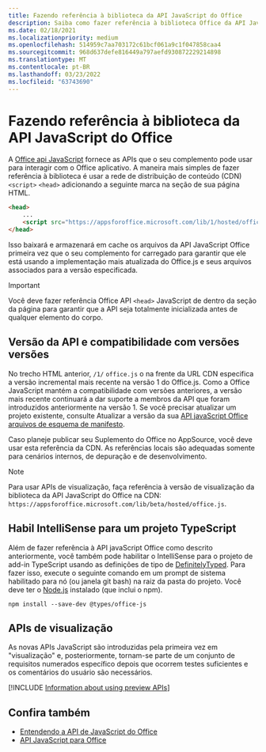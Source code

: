 ```yaml
---
title: Fazendo referência à biblioteca da API JavaScript do Office
description: Saiba como fazer referência à biblioteca Office da API JavaScript e as definições de tipo no seu complemento.
ms.date: 02/18/2021
ms.localizationpriority: medium
ms.openlocfilehash: 514959c7aa703172c61bcf061a9c1f047858caa4
ms.sourcegitcommit: 968d637defe816449a797aefd930872229214898
ms.translationtype: MT
ms.contentlocale: pt-BR
ms.lasthandoff: 03/23/2022
ms.locfileid: "63743690"
---
```

# <a name="referencing-the-office-javascript-api-library"></a>Fazendo referência à biblioteca da API JavaScript do Office

A [Office api JavaScript](../reference/javascript-api-for-office.md) fornece as APIs que o seu complemento pode usar para interagir com o Office aplicativo. A maneira mais simples de fazer referência à biblioteca é usar a rede de distribuição de conteúdo (CDN) `<script>` `<head>` adicionando a seguinte marca na seção de sua página HTML.

```html
<head>
    ...
    <script src="https://appsforoffice.microsoft.com/lib/1/hosted/office.js" type="text/javascript"></script>
</head>
```

Isso baixará e armazenará em cache os arquivos da API JavaScript Office primeira vez que o seu complemento for carregado para garantir que ele está usando a implementação mais atualizada do Office.js e seus arquivos associados para a versão especificada.

> [!IMPORTANT]
> Você deve fazer referência Office API `<head>` JavaScript de dentro da seção da página para garantir que a API seja totalmente inicializada antes de qualquer elemento do corpo.

## <a name="api-versioning-and-backward-compatibility"></a>Versão da API e compatibilidade com versões versões

No trecho HTML anterior, `/1/` `office.js` o na frente da URL CDN especifica a versão incremental mais recente na versão 1 do Office.js. Como a Office JavaScript mantém a compatibilidade com versões anteriores, a versão mais recente continuará a dar suporte a membros da API que foram introduzidos anteriormente na versão 1. Se você precisar atualizar um projeto existente, consulte Atualizar a versão da sua [API javaScript Office arquivos de esquema de manifesto](update-your-javascript-api-for-office-and-manifest-schema-version.md). 

Caso planeje publicar seu Suplemento do Office no AppSource, você deve usar esta referência da CDN. As referências locais são adequadas somente para cenários internos, de depuração e de desenvolvimento.

> [!NOTE]
> Para usar APIs de visualização, faça referência à versão de visualização da biblioteca da API JavaScript do Office na CDN: `https://appsforoffice.microsoft.com/lib/beta/hosted/office.js`.

## <a name="enabling-intellisense-for-a-typescript-project"></a>Habil IntelliSense para um projeto TypeScript

Além de fazer referência à API javaScript Office como descrito anteriormente, você também pode habilitar o IntelliSense para o projeto de add-in TypeScript usando as definições de tipo de [DefinitelyTyped](https://github.com/DefinitelyTyped/DefinitelyTyped/tree/master/types/office-js). Para fazer isso, execute o seguinte comando em um prompt de sistema habilitado para nó (ou janela git bash) na raiz da pasta do projeto. Você deve ter o [Node.js](https://nodejs.org) instalado (que inclui o npm).

```command&nbsp;line
npm install --save-dev @types/office-js
```

## <a name="preview-apis"></a>APIs de visualização

As novas APIs JavaScript são introduzidas pela primeira vez em "visualização" e, posteriormente, tornam-se parte de um conjunto de requisitos numerados específico depois que ocorrem testes suficientes e os comentários do usuário são necessários.

[!INCLUDE [Information about using preview APIs](../includes/using-preview-apis-host.md)]

## <a name="see-also"></a>Confira também

- [Entendendo a API de JavaScript do Office](understanding-the-javascript-api-for-office.md)
- [API JavaScript para Office](../reference/javascript-api-for-office.md)
